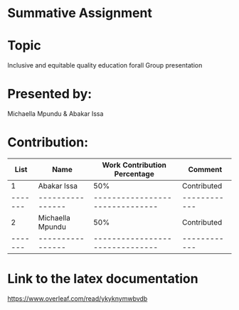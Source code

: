 # Summative Assignment
# Topic 
Inclusive and equitable quality education forall
Group presentation
# Presented by: 
Michaella Mpundu & Abakar Issa

# Contribution:
 List  |  Name          |  Work Contribution Percentage |  Comment   
-------|----------------|-------------------------------|------------
1      |Abakar Issa     | 50%                           | Contributed
-------|----------------|-------------------------------|------------
2|Michaella Mpundu| 50%                           | Contributed
-------|----------------|-------------------------------|------------
# Link to the latex documentation
https://www.overleaf.com/read/ykyknymwbvdb
